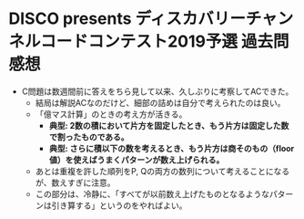 # DISCO presents ディスカバリーチャンネルコードコンテスト2019予選 過去問感想

- C問題は数週間前に答えをちら見して以来、久しぶりに考察してACできた。
  - 結局は解説ACなのだけど、細部の詰めは自分で考えられたのは良い。
  - 「億マス計算」のときの考え方が活きる。
    - **典型: 2数の積において片方を固定したとき、もう片方は固定した数で割ったものである。**
    - **典型: さらに積以下の数を考えるとき、もう片方は商そのもの（floor値）を使えばうまくパターンが数え上げられる。**
  - あとは重複を許した順列をP, Qの両方の数列について考えることになるが、数えすぎに注意。
  - この部分は、冷静に、「すべてが以前数え上げたものとなるようなパターンは引き算する」というのをやればよい。
